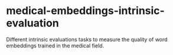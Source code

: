# medical-embeddings-intrinsic-evaluation
Different intrinsic evaluations tasks to measure the quality of word embeddings trained in the medical field.
